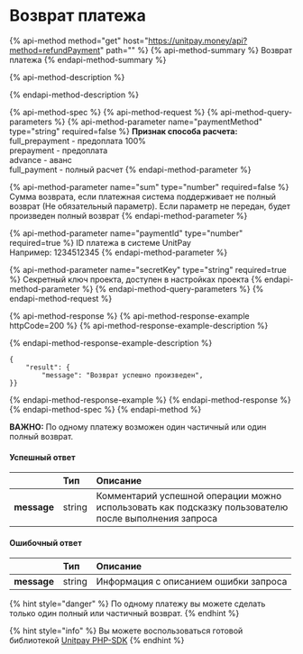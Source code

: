 # Возврат платежа

{% api-method method="get" host="https://unitpay.money/api?method=refundPayment" path="" %}
{% api-method-summary %}
Возврат платежа
{% endapi-method-summary %}

{% api-method-description %}

{% endapi-method-description %}

{% api-method-spec %}
{% api-method-request %}
{% api-method-query-parameters %}
{% api-method-parameter name="paymentMethod" type="string" required=false %}
**Признак способа расчета:** full\_prepayment - предоплата 100%   
prepayment - предоплата   
advance - аванс   
full\_payment - полный расчет
{% endapi-method-parameter %}

{% api-method-parameter name="sum" type="number" required=false %}
Cумма возврата, если платежная система поддерживает не полный возврат \(Не обязательный параметр\). Если параметр не передан, будет произведен полный возврат
{% endapi-method-parameter %}

{% api-method-parameter name="paymentId" type="number" required=true %}
ID платежа в системе UnitPay  
Например: 1234512345
{% endapi-method-parameter %}

{% api-method-parameter name="secretKey" type="string" required=true %}
Секретный ключ проекта, доступен в настройках проекта
{% endapi-method-parameter %}
{% endapi-method-query-parameters %}
{% endapi-method-request %}

{% api-method-response %}
{% api-method-response-example httpCode=200 %}
{% api-method-response-example-description %}

{% endapi-method-response-example-description %}

```
{ 
    "result": {
        "message": "Возврат успешно произведен",
}}
```
{% endapi-method-response-example %}
{% endapi-method-response %}
{% endapi-method-spec %}
{% endapi-method %}

**ВАЖНО:** По одному платежу возможен один частичный или один полный возврат.

#### Успешный ответ

|  | Тип | Описание |
| :--- | :--- | :--- |
| **message** | string | Комментарий успешной операции можно использовать как подсказку пользователю после выполнения запроса |

#### Ошибочный ответ

|  | Тип | Описание |
| :--- | :--- | :--- |
| **message** | string | Информация с описанием ошибки запроса |

{% hint style="danger" %}
По одному платежу вы можете сделать только один полный или частичный возврат.
{% endhint %}

{% hint style="info" %}
Вы можете воспользоваться готовой библиотекой [Unitpay PHP-SDK](https://github.com/unitpay/php-sdk) 
{% endhint %}

